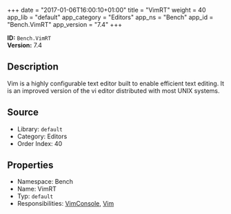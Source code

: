 ﻿+++
date = "2017-01-06T16:00:10+01:00"
title = "VimRT"
weight = 40
app_lib = "default"
app_category = "Editors"
app_ns = "Bench"
app_id = "Bench.VimRT"
app_version = "7.4"
+++

**ID:** `Bench.VimRT`  
**Version:** 7.4  
<!--more-->

## Description
Vim is a highly configurable text editor built to enable efficient text editing.
It is an improved version of the vi editor distributed with most UNIX systems.

## Source

* Library: `default`
* Category: Editors
* Order Index: 40

## Properties

* Namespace: Bench
* Name: VimRT
* Typ: `default`
* Responsibilities: [VimConsole](/app/Bench.VimConsole), [Vim](/app/Bench.Vim)

